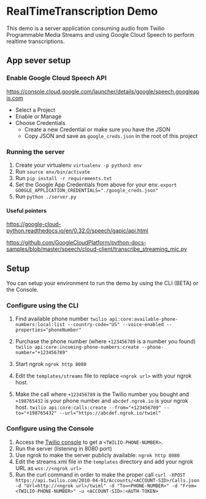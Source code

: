 # RealTimeTranscription Demo

This demo is a server application consuming audio from Twilio Programmable Media Streams and using Google Cloud Speech to perform realtime transcriptions.

## App sever setup

### Enable Google Cloud Speech API

https://console.cloud.google.com/launcher/details/google/speech.googleapis.com

* Select a Project
* Enable or Manage
* Choose Credentials
  * Create a new Credential or make sure you have the JSON
  * Copy JSON and save as `google_creds.json` in the root of this project

### Running the server

1. Create your virtualenv `virtualenv -p python3 env`
2. Run `source env/bin/activate`
3. Run `pip install -r requirements.txt`
4. Set the Google App Credentials from above for your env.
    `export GOOGLE_APPLICATION_CREDENTIALS="./google_creds.json"`
5. Run `python ./server.py`

#### Useful pointers

https://google-cloud-python.readthedocs.io/en/0.32.0/speech/gapic/api.html

https://github.com/GoogleCloudPlatform/python-docs-samples/blob/master/speech/cloud-client/transcribe_streaming_mic.py

## Setup

You can setup your environment to run the demo by using the CLI (BETA) or the Console.

### Configure using the CLI

1. Find available phone number
`twilio api:core:available-phone-numbers:local:list --country-code="US" --voice-enabled --properties="phoneNumber"`

2. Purchase the phone number (where `+123456789` is a number you found)
`twilio api:core:incoming-phone-numbers:create --phone-number="+123456789"`

3. Start ngrok
`ngrok http 8080`

4. Edit the `templates/streams` file to replace `<ngrok url>` with your ngrok host.

5. Make the call where `+123456789` is the Twilio number you bought and `+198765432` is your phone number and `abcdef.ngrok.io` is your ngrok host.
`twilio api:core:calls:create --from="+123456789" --to="+198765432" --url="https://abcdef.ngrok.io/twiml"`

### Configure using the Console

1. Access the [Twilio console](https://www.twilio.com/console/voice/numbers) to get a `<TWILIO-PHONE-NUMBER>`.
2. Run the server (listening in 8080 port)
3. Use ngrok to make the server publicly available: `ngrok http 8080`
4. Edit the streams.xml file in the `templates` directory and add your ngrok URL as `wss://<ngrok url>`
5. Run the curl command in order to make the proper call
`curl -XPOST https://api.twilio.com/2010-04-01/Accounts/<ACCOUNT-SID>/Calls.json -d "Url=http://<ngrok url>/twiml" -d "To=<PHONE-NUMBER>" -d "From=<TWILIO-PHONE-NUMBER>" -u <ACCOUNT-SID>:<AUTH-TOKEN>`
